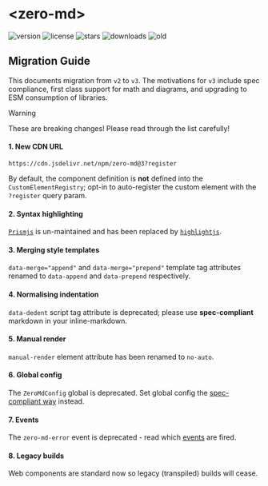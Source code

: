 # &lt;zero-md&gt;

![version](https://img.shields.io/npm/v/zero-md) ![license](https://img.shields.io/npm/l/zero-md)
![stars](https://img.shields.io/github/stars/zerodevx/zero-md?style=flat&color=yellow)
![downloads](https://img.shields.io/jsdelivr/npm/hm/zero-md)
![old](<https://img.shields.io/jsdelivr/gh/hm/zerodevx/zero-md?label=jsdelivr(old)&color=lightgray>)

## Migration Guide

This documents migration from `v2` to `v3`. The motivations for `v3` include spec compliance, first
class support for math and diagrams, and upgrading to ESM consumption of libraries.

> [!WARNING]  
> These are breaking changes! Please read through the list carefully!

#### 1. New CDN URL

```
https://cdn.jsdelivr.net/npm/zero-md@3?register
```

By default, the component definition is **not** defined into the `CustomElementRegistry`; opt-in to
auto-register the custom element with the `?register` query param.

#### 2. Syntax highlighting

[`Prismjs`](https://github.com/PrismJS/prism) is un-maintained and has been replaced by
[`highlightjs`](https://github.com/highlightjs/highlight.js).

#### 3. Merging style templates

`data-merge="append"` and `data-merge="prepend"` template tag attributes renamed to `data-append`
and `data-prepend` respectively.

#### 4. Normalising indentation

`data-dedent` script tag attribute is deprecated; please use **spec-compliant** markdown in your
inline-markdown.

#### 5. Manual render

`manual-render` element attribute has been renamed to `no-auto`.

#### 6. Global config

The `ZeroMdConfig` global is deprecated. Set global config the
[spec-compliant way](./advanced-usage.md#global-config) instead.

#### 7. Events

The `zero-md-error` event is deprecated - read which [events](./advanced-usage.md#events) are fired.

#### 8. Legacy builds

Web components are standard now so legacy (transpiled) builds will cease.
